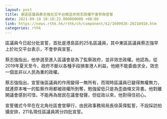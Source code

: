 ```yaml
---
layout: post
title: 東區區議員蔡志強社交平台稱並非效忠政權不會參與宣誓
date: 2021-09-10 10:18:22.000000000 +08:00
link: https://news.rthk.hk/rthk/ch/component/k2/1609926-20210910.htm
categories: rthk
---
```


區議員今日起分批宣誓，首批是港島區的25名區議員，其中東區區議員蔡志強早上於社交平台表示，不會參與宣誓。

蔡志強指出，他參選至進入區議會是為了監察政府，並非效忠政權。他認為，從2019年夏天至今，政府不斷以各種手段損害港人利益，他絕不能委曲求全，效忠一個並非以人民為重的政權。

蔡志強指出，宣誓後區議員的作用變得一無所有，而現時區議員已變得無權無力，就連原本唯一的監察作用都被政權所剝奪，勉強留低只是為歪曲條文背書。他對離開議會感到可惜，不能再為居民在議會發聲，但從政以來，他對得住初心。 

宣誓儀式今早在在北角社區會堂舉行，由民政事務局局長徐英偉監誓，不設採訪拍攝安排，211名現任區議員將分四批宣誓。
